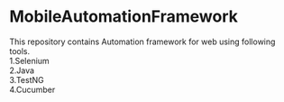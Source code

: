 # MobileAutomationFramework

This repository contains Automation framework for web using following tools.<br />
1.Selenium<br />
2.Java<br />
3.TestNG<br />
4.Cucumber

